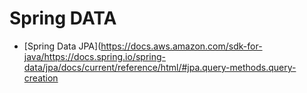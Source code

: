 # Spring DATA
* [Spring Data JPA](https://docs.aws.amazon.com/sdk-for-java/https://docs.spring.io/spring-data/jpa/docs/current/reference/html/#jpa.query-methods.query-creation
